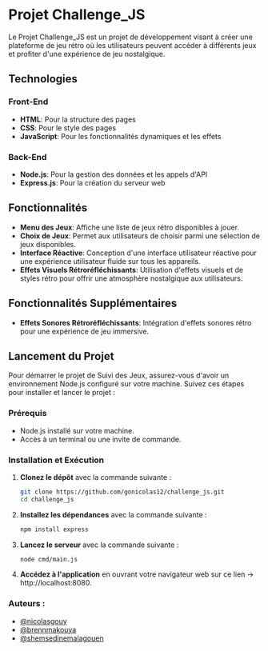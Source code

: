 # Projet Challenge_JS

Le Projet Challenge_JS est un projet de développement visant à créer une plateforme de jeu rétro où les utilisateurs peuvent accéder à différents jeux et profiter d'une expérience de jeu nostalgique.

## Technologies

### Front-End

- **HTML**: Pour la structure des pages
- **CSS**: Pour le style des pages
- **JavaScript**: Pour les fonctionnalités dynamiques et les effets

### Back-End

- **Node.js**: Pour la gestion des données et les appels d'API
- **Express.js**: Pour la création du serveur web

## Fonctionnalités

- **Menu des Jeux**: Affiche une liste de jeux rétro disponibles à jouer.
- **Choix de Jeux**: Permet aux utilisateurs de choisir parmi une sélection de jeux disponibles.
- **Interface Réactive**: Conception d'une interface utilisateur réactive pour une expérience utilisateur fluide sur tous les appareils.
- **Effets Visuels Rétroréfléchissants**: Utilisation d'effets visuels et de styles rétro pour offrir une atmosphère nostalgique aux utilisateurs.

## Fonctionnalités Supplémentaires

- **Effets Sonores Rétroréfléchissants**: Intégration d'effets sonores rétro pour une expérience de jeu immersive.

## Lancement du Projet

Pour démarrer le projet de Suivi des Jeux, assurez-vous d'avoir un environnement Node.js configuré sur votre machine. Suivez ces étapes pour installer et lancer le projet :

### Prérequis

- Node.js installé sur votre machine.
- Accès à un terminal ou une invite de commande.

### Installation et Exécution

1. **Clonez le dépôt** avec la commande suivante :

   ```bash
   git clone https://github.com/gonicolas12/challenge_js.git
   cd challenge_js
   ```

2. **Installez les dépendances** avec la commande suivante :

   ```bash
   npm install express
   ```

3. **Lancez le serveur** avec la commande suivante :

   ```bash
   node cmd/main.js
   ```

4. **Accédez à l'application** en ouvrant votre navigateur web sur ce lien -> http://localhost:8080.


### Auteurs :

- [@nicolasgouy](https://www.github.com/gonicolas12)
- [@brennmakouya](https://github.com/Brenn007)
- [@shemsedinemalagouen](https://github.com/shems31)

